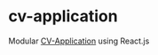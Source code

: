 # cv-application

Modular [CV-Application](https://tunajim.github.io/cv-application) using React.js 

